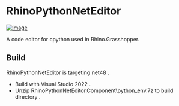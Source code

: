 # RhinoPythonNetEditor

 [![image](https://img.shields.io/github/license/chikalee/RhinoPythonNetEditor)](https://github.com/chikalee/RhinoPythonNetEditor/blob/master/LICENSE.md)

A code editor for cpython used in Rhino.Grasshopper. 

## Build

RhinoPythonNetEditor is targeting net48 .

- Build with Visual Studio 2022 .
- Unzip RhinoPythonNetEditor.Component\python_env.7z to build directory .



